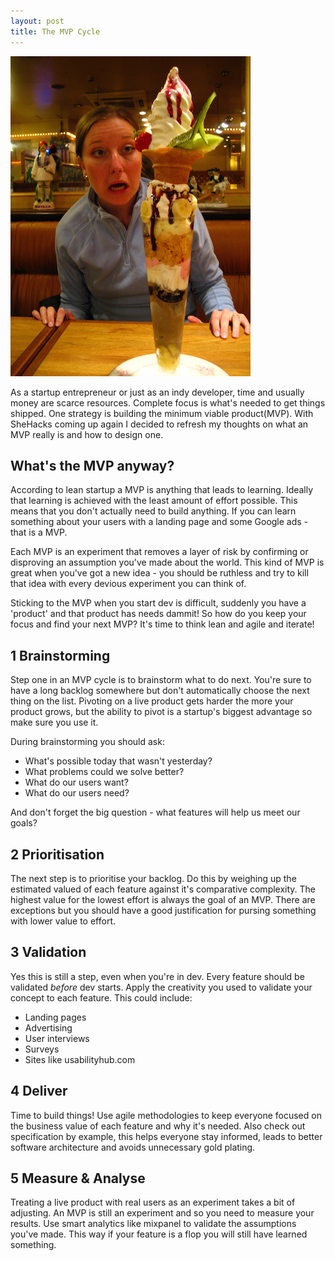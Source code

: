 ```yaml
---
layout: post
title: The MVP Cycle
---
```

<img src="/images/fulls/mvp.jpg" class=""> 

As a startup entrepreneur or just as an indy developer, time and usually money are scarce resources. Complete focus is what's needed to get things shipped. One strategy is building the minimum viable product(MVP). With SheHacks coming up again I decided to refresh my thoughts on what an MVP really is and how to design one.

What's the MVP anyway?
---------------------
According to lean startup a MVP is anything that leads to learning. Ideally that learning is achieved with the least amount of effort possible. This means that you don't actually need to build anything. If you can learn something about your users with a landing page and some Google ads - that is a MVP.

Each MVP is an experiment that removes a layer of risk by confirming or disproving an assumption you've made about the world. This kind of MVP is great when you've got a new idea - you should be ruthless and try to kill that idea with every devious experiment you can think of.

Sticking to the MVP when you start dev is difficult, suddenly you have a 'product' and that product has needs dammit! So how do you keep your focus and find your next MVP? It's time to think lean and agile and iterate!

1 Brainstorming
----------------
Step one in an MVP cycle is to brainstorm what to do next. You're sure to have a long backlog somewhere but don't automatically choose the next thing on the list. Pivoting on a live product gets harder the more your product grows, but the ability to pivot is a startup's biggest advantage so make sure you use it. 

During brainstorming you should ask:
* What's possible today that wasn't yesterday?
* What problems could we solve better?
* What do our users want?
* What do our users need?

And don't forget the big question - what features will help us meet our goals?

2 Prioritisation
-----------------
The next step is to prioritise your backlog. Do this by weighing up the estimated valued of each feature against it's comparative complexity. The highest value for the lowest effort is always the goal of an MVP. There are exceptions but you should have a good justification for pursing something with lower value to effort.

3 Validation
-------------
Yes this is still a step, even when you're in dev. Every feature should be validated *before* dev starts. Apply the creativity you used to validate your concept to each feature. This could include:
* Landing pages
* Advertising
* User interviews
* Surveys
* Sites like usabilityhub.com

4 Deliver
----------
Time to build things! Use agile methodologies to keep everyone focused on the business value of each feature and why it's needed. Also check out specification by example, this helps everyone stay informed, leads to better software architecture and avoids unnecessary gold plating.

5 Measure & Analyse
---------------------
Treating a live product with real users as an experiment takes a bit of adjusting. An MVP is still an experiment and so you need to measure your results. Use smart analytics like mixpanel to validate the assumptions you've made. This way if your feature is a flop you will still have learned something.


